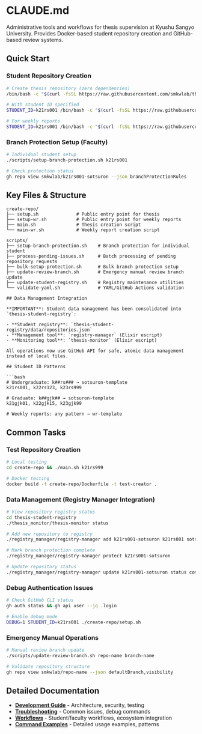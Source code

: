 # CLAUDE.md

Administrative tools and workflows for thesis supervision at Kyushu Sangyo University. Provides Docker-based student repository creation and GitHub-based review systems.

## Quick Start

### Student Repository Creation
```bash
# Create thesis repository (zero dependencies)
/bin/bash -c "$(curl -fsSL https://raw.githubusercontent.com/smkwlab/thesis-management-tools/main/create-repo/setup.sh)"

# With student ID specified
STUDENT_ID=k21rs001 /bin/bash -c "$(curl -fsSL https://raw.githubusercontent.com/smkwlab/thesis-management-tools/main/create-repo/setup.sh)"

# For weekly reports
STUDENT_ID=k21rs001 /bin/bash -c "$(curl -fsSL https://raw.githubusercontent.com/smkwlab/thesis-management-tools/main/create-repo/setup-wr.sh)"
```

### Branch Protection Setup (Faculty)
```bash
# Individual student setup
./scripts/setup-branch-protection.sh k21rs001

# Check protection status
gh repo view smkwlab/k21rs001-sotsuron --json branchProtectionRules
```

## Key Files & Structure

```
create-repo/
├── setup.sh              # Public entry point for thesis
├── setup-wr.sh           # Public entry point for weekly reports
├── main.sh               # Thesis creation script
└── main-wr.sh            # Weekly report creation script

scripts/
├── setup-branch-protection.sh    # Branch protection for individual student
├── process-pending-issues.sh     # Batch processing of pending repository requests
├── bulk-setup-protection.sh      # Bulk branch protection setup
├── update-review-branch.sh       # Emergency manual review branch update
├── update-student-registry.sh    # Registry maintenance utilities
└── validate-yaml.sh              # YAML/GitHub Actions validation

## Data Management Integration

**IMPORTANT**: Student data management has been consolidated into `thesis-student-registry`:

- **Student registry**: `thesis-student-registry/data/repositories.json`
- **Management tool**: `registry-manager` (Elixir escript)
- **Monitoring tool**: `thesis-monitor` (Elixir escript)

All operations now use GitHub API for safe, atomic data management instead of local files.

## Student ID Patterns

```bash
# Undergraduate: k##rs### → sotsuron-template
k21rs001, k22rs123, k23rs999

# Graduate: k##gjk## → sotsuron-template  
k21gjk01, k22gjk15, k23gjk99

# Weekly reports: any pattern → wr-template
```

## Common Tasks

### Test Repository Creation
```bash
# Local testing
cd create-repo && ./main.sh k21rs999

# Docker testing
docker build -f create-repo/Dockerfile -t test-creator .
```

### Data Management (Registry Manager Integration)
```bash
# View repository registry status
cd thesis-student-registry
./thesis_monitor/thesis-monitor status

# Add new repository to registry
./registry_manager/registry-manager add k21rs001-sotsuron k21rs001 sotsuron active thesis

# Mark branch protection complete
./registry_manager/registry-manager protect k21rs001-sotsuron

# Update repository status
./registry_manager/registry-manager update k21rs001-sotsuron status completed
```

### Debug Authentication Issues
```bash
# Check GitHub CLI status
gh auth status && gh api user --jq .login

# Enable debug mode
DEBUG=1 STUDENT_ID=k21rs001 ./create-repo/setup.sh
```

### Emergency Manual Operations
```bash
# Manual review branch update
./scripts/update-review-branch.sh repo-name branch-name

# Validate repository structure
gh repo view smkwlab/repo-name --json defaultBranch,visibility
```

## Detailed Documentation

- **[Development Guide](docs/CLAUDE-DEVELOPMENT.md)** - Architecture, security, testing
- **[Troubleshooting](docs/CLAUDE-TROUBLESHOOTING.md)** - Common issues, debug commands
- **[Workflows](docs/CLAUDE-WORKFLOWS.md)** - Student/faculty workflows, ecosystem integration
- **[Command Examples](docs/CLAUDE-EXAMPLES.md)** - Detailed usage examples, patterns